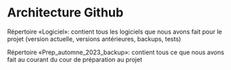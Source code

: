 # Architecture Github

Répertoire «Logiciel»: contient tous les logiciels que nous avons fait pour le projet (version actuelle, versions antérieures, backups, tests)

Répertoire «Prep_automne_2023_backup»: contient tous ce que nous avons fait au courant du cour de préparation au projet 
